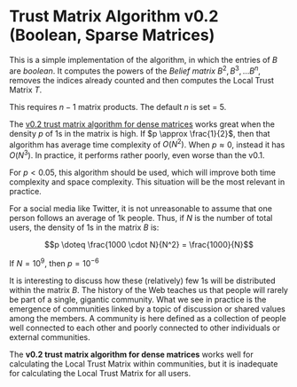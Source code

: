 # Trust Matrix Algorithm v0.2 (Boolean, Sparse Matrices)

This is a simple implementation of the algorithm, in which the entries of $B$ are _boolean_.
It computes the powers of the _Belief matrix_ $B^2 , B^3 , \dots B^n$, removes the indices already counted and then computes the Local Trust Matrix $T$.

This requires $n-1$ matrix products. The default $n$ is set = 5.

The [v0.2 trust matrix algorithm for dense matrices](https://github.com/pippellia-btc/The-Problem-of-Spam/tree/main/v0.2_dense) works great when the density $p$ of 1s in the matrix is high.
If $p \approx \frac{1}{2}$, then that algorithm has average time complexity of $O(N^2)$. When $p \approx 0$, instead it has $O(N^3)$. 
In practice, it performs rather poorly, even worse than the v0.1.

For $p < 0.05$, this algorithm should be used, which will improve both time complexity and space complexity. This situation will be the most relevant in practice.

For a social media like Twitter, it is not unreasonable to assume that one person follows an average of 1k people.
Thus, if $N$ is the number of total users, the density of 1s in the matrix $B$ is:

$$p \doteq \frac{1000 \cdot N}{N^2} = \frac{1000}{N}$$

If $N = 10^9$, then $p = 10^{-6}$

It is interesting to discuss how these (relatively) few 1s will be distributed within the matrix $B$.
The history of the Web teaches us that people will rarely be part of a single, gigantic community. What we see in practice is the emergence of communities linked by a topic of discussion or shared values among the members.
A community is here defined as a collection of people well connected to each other and poorly connected to other individuals or external communities.

The **v0.2 trust matrix algorithm for dense matrices** works well for calculating the Local Trust Matrix within communities, but it is inadequate for calculating the Local Trust Matrix for all users.
